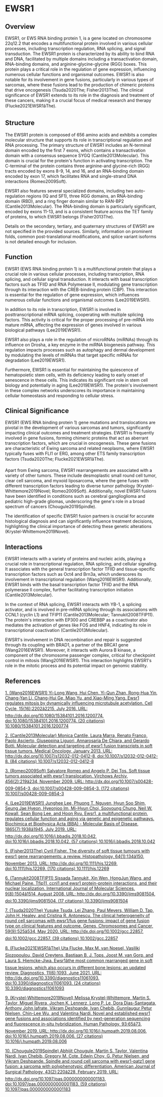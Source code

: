 # EWSR1

## Overview
EWSR1, or EWS RNA binding protein 1, is a gene located on chromosome 22q12.2 that encodes a multifunctional protein involved in various cellular processes, including transcription regulation, RNA splicing, and signal transduction. The EWSR1 protein is characterized by its ability to bind RNA and DNA, facilitated by multiple domains including a transactivation domain, RNA-binding domains, and arginine-glycine-glycine (RGG) boxes. This protein plays a critical role in the regulation of gene expression, influencing numerous cellular functions and organismal outcomes. EWSR1 is also notable for its involvement in gene fusions, particularly in various types of sarcomas, where these fusions lead to the production of chimeric proteins that drive oncogenesis (Tsuda2020The; Fisher2013The). The clinical significance of EWSR1 extends to its role in the diagnosis and treatment of these cancers, making it a crucial focus of medical research and therapy (Flucke2021EWSR1âThe).

## Structure
The EWSR1 protein is composed of 656 amino acids and exhibits a complex molecular structure that supports its role in transcriptional regulation and RNA processing. The primary structure of EWSR1 includes an N-terminal domain encoded by the first 7 exons, which contains a transactivation domain with a consensus sequence SYGQ (Cantile2013Molecular). This domain is crucial for the protein's function in activating transcription. The C-terminal of the protein contains three arginine-and glycine-rich (RGG) tracts encoded by exons 8-9, 14, and 16, and an RNA-binding domain encoded by exon 17, which facilitates RNA and single-strand DNA interactions (Romeo2009Soft).

EWSR1 also features several specialized domains, including two auto-regulation regions (IQ and SF1), three RGG domains, an RNA-binding domain (RBD), and a ring finger domain similar to RAN-BP2 (Cantile2013Molecular). The RNA-binding domain is particularly significant, encoded by exons 11-13, and is a consistent feature across the TET family of proteins, to which EWSR1 belongs (Fisher2013The).

Details on the secondary, tertiary, and quaternary structures of EWSR1 are not specified in the provided sources. Similarly, information on prominent folds, common post-translational modifications, and splice variant isoforms is not detailed enough for inclusion.

## Function
EWSR1 (EWS RNA binding protein 1) is a multifunctional protein that plays a crucial role in various cellular processes, including transcription, RNA splicing, and cellular signal transduction. It interacts with basal transcription factors such as TFIID and RNA Polymerase II, modulating gene transcription through its interaction with the CREB-binding protein (CBP). This interaction is essential for the regulation of gene expression, which influences numerous cellular functions and organismal outcomes (Lee2019EWSR1).

In addition to its role in transcription, EWSR1 is involved in posttranscriptional mRNA splicing, cooperating with multiple splicing factors. This activity is critical for the proper processing of pre-mRNA into mature mRNA, affecting the expression of genes involved in various biological pathways (Lee2019EWSR1).

EWSR1 also plays a role in the regulation of microRNAs (miRNAs) through its influence on Drosha, a key enzyme in the miRNA biogenesis pathway. This regulation impacts processes such as autophagy and dermal development by modulating the levels of miRNAs that target specific mRNAs for degradation (Lee2019EWSR1).

Furthermore, EWSR1 is essential for maintaining the quiescence of hematopoietic stem cells, with its deficiency leading to early onset of senescence in these cells. This indicates its significant role in stem cell biology and potentially in aging (Lee2019EWSR1). The protein's involvement in these complex networks underscores its importance in maintaining cellular homeostasis and responding to cellular stress.

## Clinical Significance
EWSR1 (EWS RNA binding protein 1) gene mutations and translocations are pivotal in the development of various sarcomas and tumors, significantly impacting clinical outcomes and treatment strategies. EWSR1 is frequently involved in gene fusions, forming chimeric proteins that act as aberrant transcription factors, which are crucial in oncogenesis. These gene fusions are characteristic of Ewing sarcoma and related neoplasms, where EWSR1 typically fuses with FLI1 or ERG, among other ETS family transcription factors (Tsuda2020The; Flucke2021EWSR1âThe).

Apart from Ewing sarcoma, EWSR1 rearrangements are associated with a variety of other tumors. These include desmoplastic small round cell tumor, clear cell sarcoma, and myxoid liposarcoma, where the gene fuses with different transcription factors leading to diverse tumor pathology (Krystel-Whittemore2019Novel; Romeo2009Soft). Additionally, novel EWSR1 fusions have been identified in conditions such as cerebral ganglioglioma and pediatric high-grade gliomas, underscoring the gene's role in a broad spectrum of cancers (Chougule2019Spindle).

The identification of specific EWSR1 fusion partners is crucial for accurate histological diagnosis and can significantly influence treatment decisions, highlighting the clinical importance of detecting these genetic alterations (Krystel-Whittemore2019Novel).

## Interactions
EWSR1 interacts with a variety of proteins and nucleic acids, playing a crucial role in transcriptional regulation, RNA splicing, and cellular signaling. It associates with the general transcription factor TFIID and tissue-specific transcription factors such as Oct4 and Brn3a, which underscores its involvement in transcriptional regulation (Wang2016EWSR1). Additionally, EWSR1 binds with the basal transcription factor TFIID and the RNA polymerase II complex, further facilitating transcription initiation (Cantile2013Molecular). 

In the context of RNA splicing, EWSR1 interacts with YB-1, a splicing activator, and is involved in pre-mRNA splicing through its associations with CCNL1 (cyclin L1) and TFIP11 (Cantile2013Molecular; Tannukit2008TFIP11). The protein's interaction with EP300 and CREBBP as a coactivator also mediates the activation of genes like FOS and HNF4, indicating its role in transcriptional coactivation (Cantile2013Molecular).

EWSR1's involvement in DNA recombination and repair is suggested through its coupling with BRAD1, a partner of the BRCA1 gene (Wang2016EWSR1). Moreover, it interacts with Aurora B kinase, a component of the chromosome passenger complex, critical for checkpoint control in mitosis (Wang2016EWSR1). This interaction highlights EWSR1's role in the mitotic process and its potential impact on genomic stability.


## References


[1. (Wang2016EWSR1) Yi-Long Wang, Hui Chen, Yi-Qun Zhan, Rong-Hua Yin, Chang-Yan Li, Chang-Hui Ge, Miao Yu, and Xiao-Ming Yang. Ewsr1 regulates mitosis by dynamically influencing microtubule acetylation. Cell Cycle, 15(16):2202â2215, July 2016. URL: http://dx.doi.org/10.1080/15384101.2016.1200774, doi:10.1080/15384101.2016.1200774. (20 citations) 10.1080/15384101.2016.1200774](https://doi.org/10.1080/15384101.2016.1200774)

[2. (Cantile2013Molecular) Monica Cantile, Laura Marra, Renato Franco, Paolo Ascierto, Giuseppina Liguori, Annarosaria De Chiara, and Gerardo Botti. Molecular detection and targeting of ewsr1 fusion transcripts in soft tissue tumors. Medical Oncology, January 2013. URL: http://dx.doi.org/10.1007/s12032-012-0412-8, doi:10.1007/s12032-012-0412-8. (84 citations) 10.1007/s12032-012-0412-8](https://doi.org/10.1007/s12032-012-0412-8)

[3. (Romeo2009Soft) Salvatore Romeo and Angelo P. Dei Tos. Soft tissue tumors associated with ewsr1 translocation. Virchows Archiv, 456(2):219â234, November 2009. URL: http://dx.doi.org/10.1007/s00428-009-0854-3, doi:10.1007/s00428-009-0854-3. (172 citations) 10.1007/s00428-009-0854-3](https://doi.org/10.1007/s00428-009-0854-3)

[4. (Lee2019EWSR1) Junghee Lee, Phuong T. Nguyen, Hyun Soo Shim, Seung Jae Hyeon, Hyeonjoo Im, Mi-Hyun Choi, Sooyoung Chung, Neil W. Kowall, Sean Bong Lee, and Hoon Ryu. Ewsr1, a multifunctional protein, regulates cellular function and aging via genetic and epigenetic pathways. Biochimica et Biophysica Acta (BBA) - Molecular Basis of Disease, 1865(7):1938â1945, July 2019. URL: http://dx.doi.org/10.1016/j.bbadis.2018.10.042, doi:10.1016/j.bbadis.2018.10.042. (57 citations) 10.1016/j.bbadis.2018.10.042](https://doi.org/10.1016/j.bbadis.2018.10.042)

[5. (Fisher2013The) Cyril Fisher. The diversity of soft tissue tumours with <scp>ewsr</scp>1 gene rearrangements: a review. Histopathology, 64(1):134â150, November 2013. URL: http://dx.doi.org/10.1111/his.12269, doi:10.1111/his.12269. (170 citations) 10.1111/his.12269](https://doi.org/10.1111/his.12269)

[6. (Tannukit2008TFIP11) Sissada Tannukit, Xin Wen, HongJun Wang, and Michael Paine. Tfip11, ccnl1 and ewsr1 protein-protein interactions, and their nuclear localization. International Journal of Molecular Sciences, 9(8):1504â1514, August 2008. URL: http://dx.doi.org/10.3390/ijms9081504, doi:10.3390/ijms9081504. (17 citations) 10.3390/ijms9081504](https://doi.org/10.3390/ijms9081504)

[7. (Tsuda2020The) Yusuke Tsuda, Lei Zhang, Paul Meyers, William D. Tap, John H. Healey, and Cristina R. Antonescu. The clinical heterogeneity of round cell sarcomas with <scp>ewsr1</scp>/<scp>fus</scp> gene fusions: impact of gene fusion type on clinical features and outcome. Genes, Chromosomes and Cancer, 59(9):525â534, May 2020. URL: http://dx.doi.org/10.1002/gcc.22857, doi:10.1002/gcc.22857. (39 citations) 10.1002/gcc.22857](https://doi.org/10.1002/gcc.22857)

[8. (Flucke2021EWSR1âThe) Uta Flucke, Max M. van Noesel, Vasiliki Siozopoulou, David Creytens, Bastiaan B. J. Tops, Joost M. van Gorp, and Laura S. Hiemcke-Jiwa. Ewsr1âthe most common rearranged gene in soft tissue lesions, which also occurs in different bone lesions: an updated review. Diagnostics, 11(6):1093, June 2021. URL: http://dx.doi.org/10.3390/diagnostics11061093, doi:10.3390/diagnostics11061093. (24 citations) 10.3390/diagnostics11061093](https://doi.org/10.3390/diagnostics11061093)

[9. (Krystel-Whittemore2019Novel) Melissa Krystel-Whittemore, Martin S. Taylor, Miguel Rivera, Jochen K. Lennerz, Long P. Le, Dora Dias-Santagata, Anthony John Iafrate, Vikram Deshpande, Ivan Chebib, Gunnlaugur Petur Nielsen, Chin-Lee Wu, and Valentina Nardi. Novel and established ewsr1 gene fusions and associations identified by next-generation sequencing and fluorescence in-situ hybridization. Human Pathology, 93:65â73, November 2019. URL: http://dx.doi.org/10.1016/j.humpath.2019.08.006, doi:10.1016/j.humpath.2019.08.006. (27 citations) 10.1016/j.humpath.2019.08.006](https://doi.org/10.1016/j.humpath.2019.08.006)

[10. (Chougule2019Spindle) Abhijit Chougule, Martin S. Taylor, Valentina Nardi, Ivan Chebib, Gregory M. Cote, Edwin Choy, G. Petur Nielsen, and Vikram Deshpande. Spindle and round cell sarcoma with ewsr1-patz1 gene fusion: a sarcoma with polyphenotypic differentiation. American Journal of Surgical Pathology, 43(2):220â228, February 2019. URL: http://dx.doi.org/10.1097/pas.0000000000001183, doi:10.1097/pas.0000000000001183. (59 citations) 10.1097/pas.0000000000001183](https://doi.org/10.1097/pas.0000000000001183)